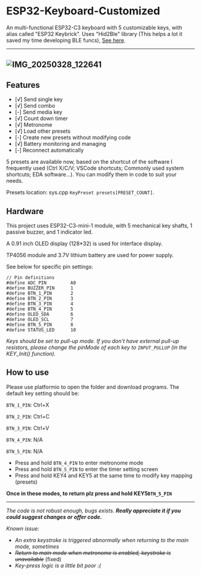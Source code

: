 # ESP32-Keyboard-Customized
An multi-functional ESP32-C3 keyboard with 5 customizable keys, with alias called "ESP32 Keybrick". Uses "Hid2Ble" library (This helps a lot it saved my time developing BLE funcs), [See here](https://github.com/BearLaboratory/Hid2Ble).

---
![IMG_20250328_122641](https://github.com/user-attachments/assets/f8192b05-58b5-45bf-b381-eb0c5d716f49)
---

## Features

 - [√] Send single key
 - [√] Send combo
 - [-] Send media key
 - [√] Count down timer
 - [√] Metronome
 - [√] Load other presets
 - [-] Create new presets without modifying code
 - [√] Battery monitoring and managing
 - [-] Reconnect automatically

5 presets are available now, based on the shortcut of the software I frequently used (Ctrl X/C/V; VSCode shortcuts; Commonly used system shortcuts; EDA software...). You can modify them in code to suit your needs.

Presets location: sys.cpp `KeyPreset presets[PRESET_COUNT]`.

## Hardware

This project uses ESP32-C3-mini-1 module, with 5 mechanical key shafts, 1 passive buzzer, and 1 indicator led.

A 0.91 inch OLED display (128*32) is used for interface display.

TP4056 module and 3.7V lithium battery are used for power supply.

See below for specific pin settings:
```
// Pin definitions
#define ADC_PIN         A0
#define BUZZER_PIN      1
#define BTN_1_PIN       2
#define BTN_2_PIN       3
#define BTN_3_PIN       4
#define BTN_4_PIN       5
#define OLED_SDA        6
#define OLED_SCL        7
#define BTN_5_PIN       8
#define STATUS_LED      10
```

*Keys should be set to pull-up mode. If you don't have external pull-up resistors, please change the pinMode of each key to `INPUT_PULLUP` (in the KEY_Init() function).*

## How to use

Please use platformio to open the folder and download programs. 
The default key setting should be:

`BTN_1_PIN`: Ctrl+X

`BTN_2_PIN`: Ctrl+C

`BTN_3_PIN`: Ctrl+V

`BTN_4_PIN`: N/A

`BTN_5_PIN`: N/A

- Press and hold `BTN_4_PIN` to enter metronome mode
- Press and hold `BTN_5_PIN` to enter the timer setting screen
- Press and hold KEY4 and KEY5 at the same time to modify key mapping (presets)

**Once in these modes, to return plz press and hold KEY5`BTN_5_PIN`**

---

*The code is not robust enough, bugs exists. **Really appreciate it if you could suggest changes or offer code.***

*Known issue:*
- *An extra keystroke is triggered abnormally when returning to the main mode, sometimes*
- ~~*Return to main mode when metronome is enabled, keystroke is unavailable*~~ (fixed)
- *Key-press logic is a little bit poor :(*
